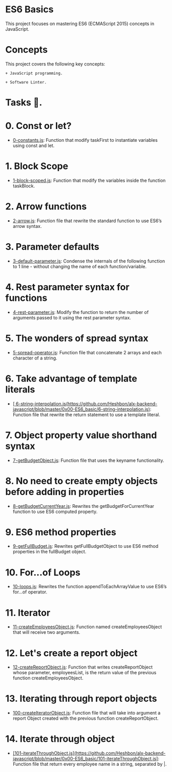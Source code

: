 #  ES6 Basics

This project focuses on mastering ES6 (ECMAScript 2015) concepts in JavaScript.

# Concepts

This project covers the following key concepts:

	+ JavaScript programming.

	+ Software Linter.

# Tasks 📃.

# 0. Const or let?

   + <u>[0-constants.js](https://github.com/Heshbon/alx-backend-javascript/blob/master/0x00-ES6_basic/0-constants.js)</u>: Function that modify taskFirst to instantiate variables using const and let.

# 1. Block Scope

   + <u>[1-block-scoped.js](https://github.com/Heshbon/alx-backend-javascript/blob/master/0x00-ES6_basic/1-block-scoped.js)</u>: Function that modify the variables inside the function taskBlock.

# 2. Arrow functions

   + <u>[ 2-arrow.js](https://github.com/Heshbon/alx-backend-javascript/blob/master/0x00-ES6_basic/2-arrow.js)</u>: Function file that rewrite the standard function to use ES6’s arrow syntax.

# 3. Parameter defaults

   + <u>[3-default-parameter.js](https://github.com/Heshbon/alx-backend-javascript/blob/master/0x00-ES6_basic/3-default-parameter.js)</u>: Condense the internals of the following function to 1 line - without changing the name of each function/variable.

# 4. Rest parameter syntax for functions

   + <u>[4-rest-parameter.js](https://github.com/Heshbon/alx-backend-javascript/blob/master/0x00-ES6_basic/4-rest-parameter.js)</u>: Modify the function to return the number of arguments passed to it using the rest parameter syntax.

# 5. The wonders of spread syntax

   + <u>[5-spread-operator.js](https://github.com/Heshbon/alx-backend-javascript/blob/master/0x00-ES6_basic/5-spread-operator.js)</u>: Function file that concatenate 2 arrays and each character of a string.

# 6. Take advantage of template literals

   + <u>[ 6-string-interpolation.js(https://github.com/Heshbon/alx-backend-javascript/blob/master/0x00-ES6_basic/6-string-interpolation.js)</u>: Function file that rewrite the return statement to use a template literal.

# 7. Object property value shorthand syntax

   + <u>[7-getBudgetObject.js](https://github.com/Heshbon/alx-backend-javascript/blob/master/0x00-ES6_basic/7-getBudgetObject.js)</u>: Function file that uses the keyname functionality.

# 8. No need to create empty objects before adding in properties

   + <u>[8-getBudgetCurrentYear.js](https://github.com/Heshbon/alx-backend-javascript/blob/master/0x00-ES6_basic/8-getBudgetCurrentYear.js)</u>: Rewrites the getBudgetForCurrentYear function to use ES6 computed property.

# 9. ES6 method properties

   + <u>[9-getFullBudget.js](https://github.com/Heshbon/alx-backend-javascript/blob/master/0x00-ES6_basic/9-getFullBudget.js)</u>: Rewrites getFullBudgetObject to use ES6 method properties in the fullBudget object.

# 10. For...of Loops

   + <u>[10-loops.js](https://github.com/Heshbon/alx-backend-javascript/blob/master/0x00-ES6_basic/10-loops.js)</u>: Rewrites the function appendToEachArrayValue to use ES6’s for...of operator.

# 11. Iterator

   + <u>[11-createEmployeesObject.js](https://github.com/Heshbon/alx-backend-javascript/blob/master/0x00-ES6_basic/11-createEmployeesObject.js)</u>: Function named createEmployeesObject that will receive two arguments.

# 12. Let's create a report object

   + <u>[12-createReportObject.js](https://github.com/Heshbon/alx-backend-javascript/blob/master/0x00-ES6_basic/12-createReportObject.js)</u>: Function that writes createReportObject whose parameter, employeesList, is the return value of the previous function createEmployeesObject.

# 13. Iterating through report objects

  + <u>[100-createIteratorObject.js](https://github.com/Heshbon/alx-backend-javascript/blob/master/0x00-ES6_basic/100-createIteratorObject.js)</u>: Function file that will take into argument a report Object created with the previous function createReportObject.

#  14. Iterate through object

  + <u>[101-iterateThroughObject.js](https://github.com/Heshbon/alx-backend-javascript/blob/master/0x00-ES6_basic/101-iterateThroughObject.js]</u>: Function file that return every employee name in a string, separated by |.
